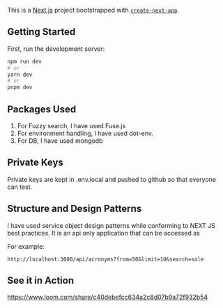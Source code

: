 This is a [Next.js](https://nextjs.org/) project bootstrapped with [`create-next-app`](https://github.com/vercel/next.js/tree/canary/packages/create-next-app).

## Getting Started

First, run the development server:

```bash
npm run dev
# or
yarn dev
# or
pnpm dev
```

## Packages Used

1. For Fuzzy search, I have used Fuse.js
2. For environment handling, I have used dot-env.
3. For DB, I have used mongodb

## Private Keys

Private keys are kept in .env.local and pushed to github so that everyone can test.


## Structure and Design Patterns

I have used service object design patterns while conforming to NEXT JS best practices. It is an api only application that can be accessed as

For example: 

`http://localhost:3000/api/acronyms?from=50&limit=10&search=sole`

## See it in Action

https://www.loom.com/share/c40debefcc634a2c8d07b9a72f932b54

